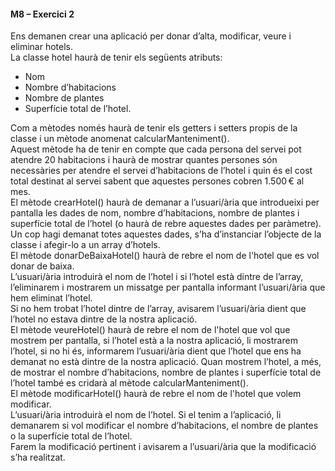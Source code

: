 #### M8 – Exercici 2
Ens demanen crear una aplicació per donar d’alta, modificar, veure i eliminar hotels.  
La classe hotel haurà de tenir els següents atributs: 
- Nom
- Nombre d’habitacions
- Nombre de plantes
- Superfície total de l’hotel.  

Com a mètodes només haurà de tenir els getters i setters propis de la classe i un mètode anomenat calcularManteniment().  
Aquest mètode ha de tenir en compte que cada persona del servei pot atendre 20 habitacions i haurà de mostrar quantes persones són necessàries per atendre el servei d’habitacions de l’hotel i quin és el cost total destinat al servei sabent que aquestes persones cobren 1.500 € al mes.  
El mètode crearHotel() haurà de demanar a l’usuari/ària que introdueixi per pantalla les dades de nom, nombre d’habitacions, nombre de plantes i superfície total de l’hotel (o haurà de rebre aquestes dades per paràmetre).  
Un cop hagi demanat totes aquestes dades, s’ha d’instanciar l’objecte de la classe i afegir-lo a un array d’hotels.  
El mètode donarDeBaixaHotel() haurà de rebre el nom de l'hotel que es vol donar de baixa.  
L’usuari/ària introduirà el nom de l’hotel i si l’hotel està dintre de l’array, l’eliminarem i mostrarem un missatge per pantalla informant l’usuari/ària que hem eliminat l’hotel.  
Si no hem trobat l’hotel dintre de l’array, avisarem l’usuari/ària dient que l’hotel no estava dintre de la nostra aplicació.  
El mètode veureHotel() haurà de rebre el nom de l'hotel que vol que mostrem per pantalla, si l’hotel està a la nostra aplicació, li mostrarem l’hotel, si no hi és, informarem l’usuari/ària dient que l’hotel que ens ha demanat no està dintre de la nostra aplicació.
Quan mostrem l’hotel, a més, de mostrar el nombre d’habitacions, nombre de plantes i superfície total de l’hotel també es cridarà al mètode calcularManteniment().  
El mètode modificarHotel() haurà de rebre el nom de l'hotel que volem modificar.  
L’usuari/ària introduirà el nom de l’hotel. Si el tenim a l’aplicació, li demanarem si vol modificar el nombre d’habitacions, el nombre de plantes o la superfície total de l’hotel.  
Farem la modificació pertinent i avisarem a l’usuari/ària que la modificació s’ha realitzat.